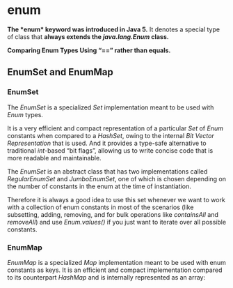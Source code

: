 # enum



**The \*enum\* keyword was introduced in Java 5.** It denotes a special type of class that **always extends the *java.lang.Enum* class.** 



**Comparing Enum Types Using “==”  rather than equals.**



## EnumSet and EnumMap

### EnumSet

The *EnumSet* is a specialized *Set* implementation meant to be used with *Enum* types.

It is a very efficient and compact representation of a particular *Set* of *Enum* constants when compared to a *HashSet*, owing to the internal *Bit Vector Representation* that is used. And it provides a type-safe alternative to traditional *int*-based “bit flags”, allowing us to write concise code that is more readable and maintainable.

The *EnumSet* is an abstract class that has two implementations called *RegularEnumSet* and *JumboEnumSet*, one of which is chosen depending on the number of constants in the enum at the time of instantiation.

Therefore it is always a good idea to use this set whenever we want to work with a collection of enum constants in most of the scenarios (like subsetting, adding, removing, and for bulk operations like *containsAll* and *removeAll*) and use *Enum.values()* if you just want to iterate over all possible constants.



### EnumMap

*EnumMap* is a specialized *Map* implementation meant to be used with enum constants as keys. It is an efficient and compact implementation compared to its counterpart *HashMap* and is internally represented as an array: